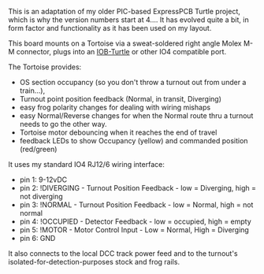 This is an adaptation of my older PIC-based ExpressPCB Turtle
project, which is why the version numbers start at 4….  It has
evolved quite a bit, in form factor and functionality as it has
been used on my layout.

This board mounts on a Tortoise via a sweat-soldered right angle
Molex M-M connector, plugs into an [IOB-Turtle](/pages/IOB-Turtle)
or other IO4 compatible port.

The Tortoise provides:


 * OS section occupancy (so you don't throw a turnout out from under a train...),
 * Turnout point position feedback (Normal, in transit, Diverging)
 * easy frog polarity changes for dealing with wiring mishaps
 * easy Normal/Reverse changes for when the Normal route thru a turnout needs to go the other way.
 * Tortoise motor debouncing when it reaches the end of travel
 * feedback LEDs to show Occupancy (yellow) and commanded position (red/green)


It uses my standard IO4 RJ12/6 wiring interface:


 * pin 1: 9-12vDC
 * pin 2: !DIVERGING - Turnout Position Feedback - low = Diverging, high = not diverging
 * pin 3: !NORMAL    - Turnout Position Feedback - low = Normal, high = not normal
 * pin 4: !OCCUPIED  - Detector Feedback - low = occupied, high = empty
 * pin 5: !MOTOR     - Motor Control Input - Low = Normal, High = Diverging
 * pin 6: GND

It also connects to the local DCC track power feed and to the turnout's isolated-for-detection-purposes stock and frog rails.


